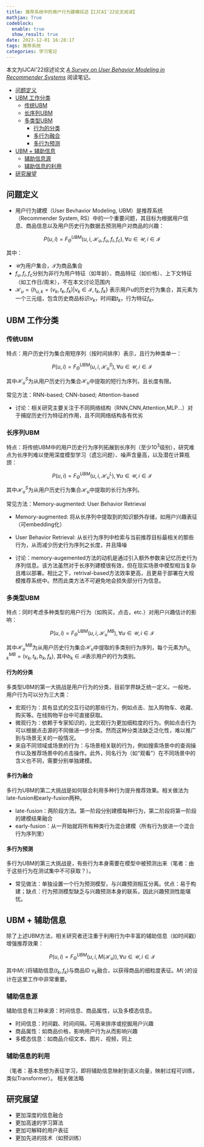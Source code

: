 ```yaml
---
title: 推荐系统中的用户行为建模综述【IJCAI'22论文阅读】
mathjax: True
codeblock:
  enable: true
  show_result: true
date: 2023-12-01 16:28:17
tags: 推荐系统
categories: 学习笔记
---
```


本文为IJCAI'22综述论文 _[A Survey on User Behavior Modeling in Recommender Systems](https://arxiv.org/abs/2302.11087)_ 阅读笔记。
<!--more-->

- [问题定义](#问题定义)
- [UBM 工作分类](#ubm-工作分类)
  - [传统UBM](#传统ubm)
  - [长序列UBM](#长序列ubm)
  - [多类型UBM](#多类型ubm)
    - [行为的分类](#行为的分类)
    - [多行为融合](#多行为融合)
    - [多行为预测](#多行为预测)
- [UBM + 辅助信息](#ubm--辅助信息)
  - [辅助信息源](#辅助信息源)
  - [辅助信息的利用](#辅助信息的利用)
- [研究展望](#研究展望)


## 问题定义
- 用户行为建模（User Bevhavior Modeling, UBM）是推荐系统（Recommender System, RS）中的一个重要问题，其目标为根据用户信息、商品信息以及用户历史行为数据去预测用户对商品的兴趣：

$$
P(u,i) = F_{\Theta}^{UBM}(u,i,\mathcal{H}_u,f_u,f_i,f_c),\forall u\in\mathcal{U},i\in\mathcal{I}
$$

其中：
- $\mathcal{U}$为用户集合，$\mathcal{I}$为商品集合
- $f_u,f_i,f_c$分别为非行为用户特征（如年龄）、商品特征（如价格）、上下文特征（如工作日/周末），不在本文讨论范围内
- $\mathcal{H}_u = \{h_{u,k}=(v_k,t_k,f_k)|v_k\in\mathcal{I},t_k, f_k\}$ 表示用户$u$的历史行为集合，其元素为一个三元组，包含历史商品标识$v_k$，时间戳$t_k$，行为特征$f_k$。

## UBM 工作分类
### 传统UBM 
特点：用户历史行为集合用短序列（按时间排序）表示，且行为种类单一：

$$
P(u,i) = F_\Theta^{UBM}(u,i,\mathcal{H}_u^S),\forall u\in\mathcal{U},i\in\mathcal{I}
$$

其中$\mathcal{H}_u^S$为从用户历史行为集合$\mathcal{H}_u$中提取的短行为序列，且长度有限。

常见方法：RNN-based; CNN-based; Attention-based

- 讨论：相关研究主要关注于不同网络结构（RNN,CNN,Attention,MLP...）对于捕捉历史行为特征的作用，且不同网络结构各有优劣

### 长序列UBM
特点：将传统UBM中的用户历史行为序列拓展到长序列（至少$10^3$级别），研究难点为长序列难以使用深度模型学习（遗忘问题）、噪声含量高，以及潜在计算瓶颈：

$$
P(u,i) = F_\Theta^{UBM}(u,i,\mathcal{H}_u^L),\forall u\in\mathcal{U},i\in\mathcal{I}
$$

其中$\mathcal{H}_u^S$为从用户历史行为集合$\mathcal{H}_u$中提取的长行为序列。

常见方法：Memory-augmented: User Behavior Retrieval
- Memory-augmented: 将从长序列中提取到的知识额外存储，如用户兴趣表征（可embedding化）
- User Behavior Retrieval: 从长行为序列中检索与当前推荐目标最相关的那些行为，从而减少历史行为序列之长度，并且降噪

- 讨论：memory-augemented方法的动机是通过引入额外参数来记忆历史行为序列信息。该方法虽然对于长序列建模很有效，但在现实场景中模型相当复杂且难以部署。相比之下，retrival-based方法效率更高，且更易于部署在大规模推荐系统中。然而此类方法不可避免地会损失部分行为信息。

### 多类型UBM
特点：同时考虑多种类型的用户行为（如购买，点击，etc.）对用户兴趣估计的影响：

$$
P(u,i) = F_\Theta^{UBM}(u,i,\mathcal{H}_u^{MB}),\forall u\in\mathcal{U},i\in\mathcal{I}
$$

其中$\mathcal{H}_u^{MB}$为从用户历史行为集合$\mathcal{H}_u$中提取的多类别行为序列，每个元素为$h_{u,k}^{MB}=(v_k,t_k,b_k,f_k)$, 其中$b_k\in\mathcal{B}$表示用户的行为类别。

#### 行为的分类
多类型UBM的第一大挑战是用户行为的分类，目前学界缺乏统一定义。一般地，用户行为可以分为三大类：
- 宏观行为：具有显式的交互行动的那些行为，例如点击、加入购物车、收藏、购买等。在线购物平台中可直接获取。
- 微观行为：依赖于专家知识的，比宏观行为更加细粒度的行为。例如点击行为可以根据点击源的不同做进一步分类。然而这种分类法缺乏泛化性，难以推广到与场景无关的一般情况。
- 来自不同领域或场景的行为：与场景相关联的行为，例如搜索场景中的查询操作以及推荐场景中的点击操作。此外，同名行为（如“观看”）在不同场景中的含义也不同，需要分别单独建模。

#### 多行为融合
多行为UBM的第二大挑战是如何联合利用多种行为提升推荐效果。相关做法为late-fusion和early-fusion两种。
- late-fusion：两阶段方法。第一阶段分别建模每种行为，第二阶段将第一阶段的建模结果融合
- early-fusion：从一开始就将所有种类行为混合建模（所有行为放进一个混合行为序列里）

#### 多行为预测
多行为UBM的第三大挑战是，有些行为本身需要在模型中被预测出来（笔者：由于这些行为在测试集中不可获取？）。
- 常见做法：单独设置一个行为预测模型，与兴趣预测相互分离。优点：易于构建；缺点：行为预测模型缺乏与兴趣预测本身的联系，因此兴趣预测性能堪忧。

## UBM + 辅助信息
除了上述UBM方法，相关研究者还注重于利用行为中丰富的辅助信息（如时间戳）增强推荐效果：

$$
P(u,i) = F_\Theta^{UBM}(u,i,M(\mathcal{H}_u)), \forall u\in\mathcal{U}, i\in\mathcal{I}
$$

其中$M(\cdot)$将辅助信息($t_k,f_k$)与商品ID $v_k$融合，以获得商品的细粒度表征。$M(\cdot)$的设计在这里工作中非常重要。


### 辅助信息源
辅助信息有三种来源：时间信息、商品属性，以及多模态信息。
- 时间信息：时间戳、时间间隔，可用来排序或挖掘用户兴趣
- 商品属性：如商品价格，影响用户行为从而影响兴趣
- 多模态信息：如商品介绍文本、图片、视频，同上

### 辅助信息的利用
（笔者：基本思想为表征学习，即将辅助信息映射到语义向量，映射过程可训练，类似Transformer）。
相关做法略

## 研究展望
- 更加深度的信息融合
- 更加高速的学习算法
- 更加可解释的用户表征
- 更加先进的技术（如预训练）


<section class="post-full-comments">
    <link rel="stylesheet" href="https://cdn.jsdelivr.net/npm/gitalk@1/dist/gitalk.css">
    <script src="https://cdn.jsdelivr.net/npm/gitalk@1/dist/gitalk.min.js"></script>
    <div id="gitalk-container"></div>
    <script>
        var gitalk = new Gitalk({
            clientID: 'e1bbf465a324641f76ce',
            clientSecret: 'b865ad952a6494eb48283884abbe479d3f89f4a4',
            repo: 'LiJT-Daily-Comments',
            owner: 'CSLiJT',
            admin: ['CSLiJT'], //这里可以填写具有写权限的用户名列表，用来初始化Issues的
            id: decodeURI(window.location.pathname),
            distractionFreeMode: true // Facebook-like distraction free mode
        });
        gitalk.render('gitalk-container');
    </script>
</section>